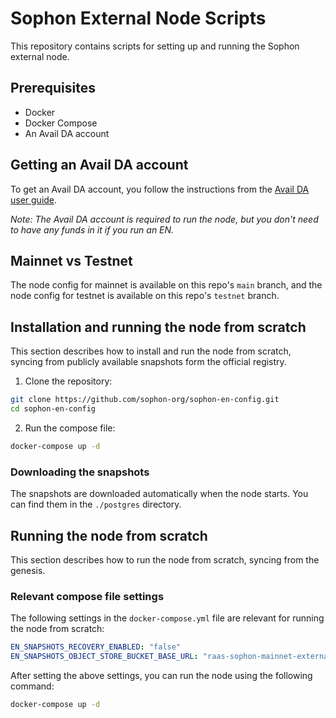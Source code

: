 # Sophon External Node Scripts

This repository contains scripts for setting up and running the Sophon external node.

## Prerequisites

- Docker
- Docker Compose
- An Avail DA account

## Getting an Avail DA account

To get an Avail DA account, you follow the instructions from the [Avail DA user guide](https://docs.availproject.org/user-guides/accounts).

*Note: The Avail DA account is required to run the node, but you don't need to have any funds in it if you run an EN.*

## Mainnet vs Testnet

The node config for mainnet is available on this repo's `main` branch, and the node config for testnet is available on this repo's `testnet` branch.

## Installation and running the node from scratch

This section describes how to install and run the node from scratch, syncing from publicly available snapshots form the official registry.

1. Clone the repository:

```bash
git clone https://github.com/sophon-org/sophon-en-config.git
cd sophon-en-config
```

2. Run the compose file:

```bash
docker-compose up -d
```

### Downloading the snapshots

The snapshots are downloaded automatically when the node starts. You can find them in the `./postgres` directory.

## Running the node from scratch

This section describes how to run the node from scratch, syncing from the genesis.

### Relevant compose file settings

The following settings in the `docker-compose.yml` file are relevant for running the node from scratch:

```yaml
EN_SNAPSHOTS_RECOVERY_ENABLED: "false"
EN_SNAPSHOTS_OBJECT_STORE_BUCKET_BASE_URL: "raas-sophon-mainnet-external-node-snapshots"
```

After setting the above settings, you can run the node using the following command:

```bash
docker-compose up -d
```
